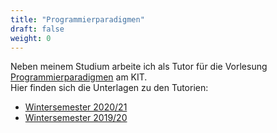 ```yaml
---
title: "Programmierparadigmen"
draft: false
weight: 0
---
```

Neben meinem Studium arbeite ich als Tutor für die Vorlesung [Programmierparadigmen](https://pp.info.uni-karlsruhe.de/lehre/WS202021/paradigmen/uebung/) am KIT.  
Hier finden sich die Unterlagen zu den Tutorien:

- [Wintersemester 2020/21](/propa/2020)
- [Wintersemester 2019/20](/propa/2019)